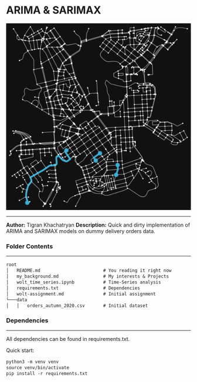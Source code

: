# ARIMA & SARIMAX 

![cover_image](/images/osmnx_animation.gif)

---
**Author:** Tigran Khachatryan
**Description:** Quick and dirty implementation of ARIMA and SARIMAX models on dummy delivery orders data.

### **Folder Contents**

---
```
root
│   README.md                        # You reading it right now
│   my_background.md                 # My interests & Projects
│   wolt_time_series.ipynb           # Time-Series analysis
│   requirements.txt                 # Dependencies
│   wolt-assignment.md               # Initial assignment
└───data
│   │   orders_autumn_2020.csv       # Initial dataset

```


### **Dependencies**
---
All dependencies can be found in requirements.txt.

Quick start:
```
python3 -m venv venv
source venv/bin/activate
pip install -r requirements.txt
```

